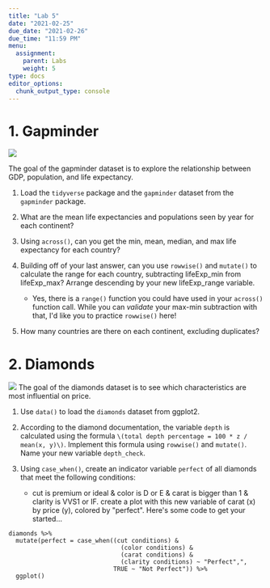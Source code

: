 ```yaml
---
title: "Lab 5"
date: "2021-02-25"
due_date: "2021-02-26"
due_time: "11:59 PM"
menu:
  assignment:
    parent: Labs
    weight: 5
type: docs
editor_options: 
  chunk_output_type: console
---
```




# 1. Gapminder
![](https://storage.googleapis.com/kaggle-datasets-images/373567/726490/b870208e6f91c6a6c940f8a4df111c87/dataset-cover.png?t=2019-10-22-19-47-34)

The goal of the gapminder dataset is to explore the relationship between GDP, population, and life expectancy.


1. Load the `tidyverse` package and the `gapminder` dataset from the `gapminder` package.

2. What are the mean life expectancies and populations seen by year for each
continent?



  
3. Using `across()`, can you get the min, mean, median, and max life expectancy for each country? 



4. Building off of your last answer, can you use `rowwise()` and `mutate()` to
calculate the range for each country, subtracting lifeExp_min from lifeExp_max?
Arrange descending by your new lifeExp_range variable. 
    + Yes, there is a `range()` function you could have used in your `across()`
    function call. While you can _validate_ your max-min subtraction with that, I'd 
    like you to practice `rowwise()` here!


5. How many countries are there on each continent, excluding duplicates?




# 2. Diamonds
![](https://datasciencereview.com/wp-content/uploads/2018/08/Diamond-Carat-Relationship.png)
The goal of the diamonds dataset is to see which characteristics are most influential on price.

1.  Use `data()` to load the `diamonds` dataset from ggplot2.


2. According to the diamond documentation, the variable `depth` is calculated 
using the formula `\(total depth percentage = 100 * z / mean(x, y)\)`. Implement this formula using `rowwise()` and `mutate()`. Name your new variable `depth_check`. 


3. Using `case_when()`, create an indicator variable `perfect` of all diamonds that meet the following conditions:
    + cut is premium or ideal & color is D or E & carat is bigger than 1 & clarity is VVS1 or IF. 
create a plot with this new variable of carat (x) by price (y), colored by "perfect". Here's some code to get your started...
```
diamonds %>% 
  mutate(perfect = case_when((cut conditions) & 
                               (color conditions) & 
                               (carat conditions) &
                               (clarity conditions) ~ "Perfect",",
                             TRUE ~ "Not Perfect")) %>% 
  ggplot()
```





